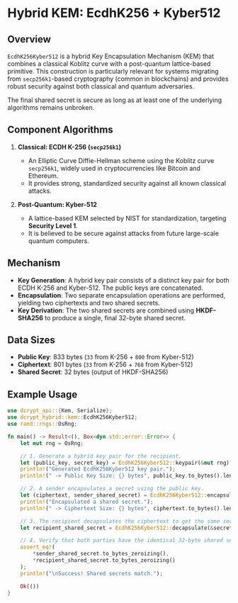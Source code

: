# Hybrid KEM: EcdhK256 + Kyber512

## Overview

`EcdhK256Kyber512` is a hybrid Key Encapsulation Mechanism (KEM) that combines a classical Koblitz curve with a post-quantum lattice-based primitive. This construction is particularly relevant for systems migrating from `secp256k1`-based cryptography (common in blockchains) and provides robust security against both classical and quantum adversaries.

The final shared secret is secure as long as at least one of the underlying algorithms remains unbroken.

## Component Algorithms

1.  **Classical: ECDH K-256 (`secp256k1`)**
    -   An Elliptic Curve Diffie-Hellman scheme using the Koblitz curve `secp256k1`, widely used in cryptocurrencies like Bitcoin and Ethereum.
    -   It provides strong, standardized security against all known classical attacks.

2.  **Post-Quantum: Kyber-512**
    -   A lattice-based KEM selected by NIST for standardization, targeting **Security Level 1**.
    -   It is believed to be secure against attacks from future large-scale quantum computers.

## Mechanism

-   **Key Generation**: A hybrid key pair consists of a distinct key pair for both ECDH K-256 and Kyber-512. The public keys are concatenated.
-   **Encapsulation**: Two separate encapsulation operations are performed, yielding two ciphertexts and two shared secrets.
-   **Key Derivation**: The two shared secrets are combined using **HKDF-SHA256** to produce a single, final 32-byte shared secret.

## Data Sizes

-   **Public Key**: 833 bytes (`33` from K-256 + `800` from Kyber-512)
-   **Ciphertext**: 801 bytes (`33` from K-256 + `768` from Kyber-512)
-   **Shared Secret**: 32 bytes (output of HKDF-SHA256)

## Example Usage

```rust
use dcrypt_api::{Kem, Serialize};
use dcrypt_hybrid::kem::EcdhK256Kyber512;
use rand::rngs::OsRng;

fn main() -> Result<(), Box<dyn std::error::Error>> {
    let mut rng = OsRng;

    // 1. Generate a hybrid key pair for the recipient.
    let (public_key, secret_key) = EcdhK256Kyber512::keypair(&mut rng)?;
    println!("Generated EcdhK256Kyber512 key pair.");
    println!(" -> Public Key Size: {} bytes", public_key.to_bytes().len());

    // 2. A sender encapsulates a secret using the public key.
    let (ciphertext, sender_shared_secret) = EcdhK256Kyber512::encapsulate(&mut rng, &public_key)?;
    println!("Encapsulated a shared secret.");
    println!(" -> Ciphertext Size: {} bytes", ciphertext.to_bytes().len());

    // 3. The recipient decapsulates the ciphertext to get the same secret.
    let recipient_shared_secret = EcdhK256Kyber512::decapsulate(&secret_key, &ciphertext)?;

    // 4. Verify that both parties have the identical 32-byte shared secret.
    assert_eq!(
        *sender_shared_secret.to_bytes_zeroizing(),
        *recipient_shared_secret.to_bytes_zeroizing()
    );
    println!("\nSuccess! Shared secrets match.");

    Ok(())
}